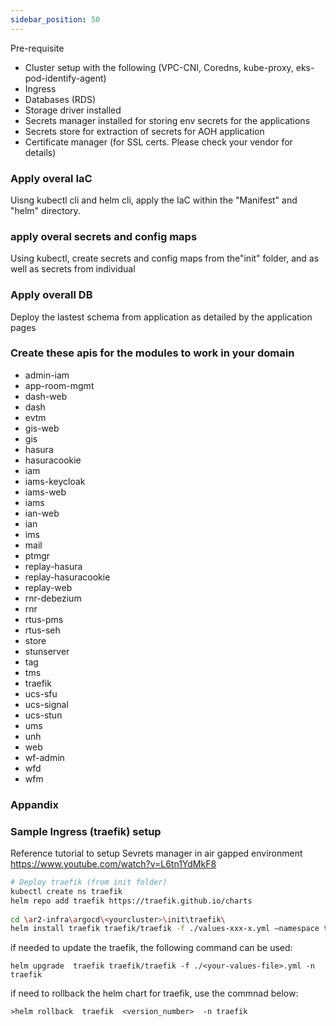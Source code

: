 ```yaml
---
sidebar_position: 50
---
```


Pre-requisite

- Cluster setup with the following (VPC-CNI, Coredns, kube-proxy, eks-pod-identify-agent)
- Ingress
- Databases (RDS)
- Storage driver installed
- Secrets manager installed for storing env secrets for the applications
- Secrets store for extraction of secrets for AOH application
- Certificate manager (for SSL certs. Please check your vendor for details)

### Apply overal IaC
Uisng kubectl cli and helm cli, apply the IaC within the "Manifest" and "helm" directory.

### apply overal secrets and config maps 
Using kubectl, create secrets and config maps from the"init" folder, and as well as secrets from individual 

### Apply overall DB
Deploy the lastest schema from application as detailed by the application pages

### Create these apis for the modules to work in your domain
- admin-iam
- app-room-mgmt
- dash-web
- dash
- evtm
- gis-web
- gis
- hasura
- hasuracookie
- iam
- iams-keycloak
- iams-web
- iams
- ian-web
- ian
- ims
- mail
- ptmgr
- replay-hasura
- replay-hasuracookie
- replay-web
- rnr-debezium
- rnr
- rtus-pms
- rtus-seh
- store
- stunserver
- tag
- tms
- traefik
- ucs-sfu
- ucs-signal
- ucs-stun
- ums
- unh
- web
- wf-admin
- wfd
- wfm

### Appandix 
### Sample Ingress (traefik) setup 

Reference tutorial to setup Sevrets manager in air gapped environment
https://www.youtube.com/watch?v=L6tn1YdMkF8

```bash
# Deploy traefik (from init folder)
kubectl create ns traefik
helm repo add traefik https://traefik.github.io/charts
 
cd \ar2-infra\argocd\<yourcluster>\init\traefik\
helm install traefik traefik/traefik -f ./values-xxx-x.yml –namespace traefik
```

if needed to update the traefik, the following command can be used: 
```
helm upgrade  traefik traefik/traefik -f ./<your-values-file>.yml -n traefik
```

if need to rollback the helm chart for traefik, use the commnad below:
```
>helm rollback  traefik  <version_number>  -n traefik
```
